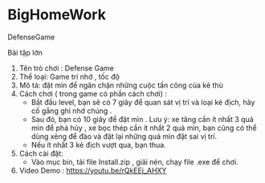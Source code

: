 # BigHomeWork
DefenseGame

Bài tập lớn 

1. Tên trò chơi : Defense Game 
2. Thể loại: Game trí nhớ , tốc độ 
3. Mô tả: đặt mìn để ngăn chặn những cuộc tấn công của kẻ thù 
4. Cách chơi ( trong game có phần cách chơi) : 
    - Bắt đầu level, bạn sẽ có 7 giây để quan sát vị trí và loại kẻ địch, hãy cố gắng ghi nhớ chúng .
    - Sau đó, bạn có 10 giây để đặt mìn . Lưu ý: xe tăng cần ít nhất 3 quả mìn để phá hủy , 
        xe bọc thép cần ít nhất 2 quả mìn, bạn cũng có thể dùng xẻng để đào và đặt lại những quả mìn đặt sai vị trí.
    - Nếu ít nhất 3 kẻ địch vượt qua, bạn thua.    
5. Cách cài đặt:
   - Vào mục bin, tải file Install.zip , giải nén, chạy file .exe để chơi.
6. Video Demo : https://youtu.be/rQkEEj_AHXY
